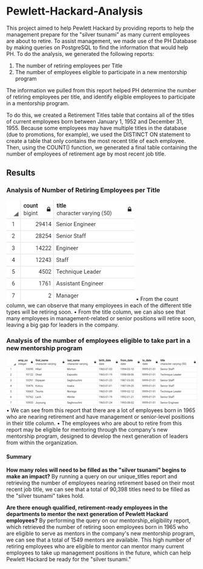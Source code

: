 # Pewlett-Hackard-Analysis
This project aimed to help Pewlett Hackard by providing reports to help the management prepare for the "silver tsunami" as many current employees are about to retire. To assist management, we made use of the PH Database by making queries on PostgreSQL to find the information that would help PH. To do the analysis, we generated the following reports:
1. The number of retiring employees per Title
2. The number of employees eligible to participate in a new mentorship program

The information we pulled from this report helped PH determine the number of retiring employees per title, and identify eligible employees to participate in a mentorship program.

To do this, we created a Retirement Titles table that contains all of the titles of current employees born between January 1, 1952 and December 31, 1955. Because some employees may have multiple titles in the database (due to promotions, for example), we used the DISTINCT ON statement to create a table that only contains the most recent title of each employee. Then, using the COUNT() function, we generated a final table containing the number of employees of retirement age by most recent job title.

## Results
### Analysis of Number of Retiring Employees per Title
![](Resources/1.png)
• From the count column, we can observe that many employees in each of the different title types will be retiring soon.
• From the title column, we can also see that many employees in management-related or senior positions will retire soon, leaving a big gap for leaders in the company.

### Analysis of the number of employees eligible to take part in a new mentorship program
![](Resources/2.png)
• We can see from this report that there are a lot of employees born in 1965 who are nearing retirement and have management or senior-level positions in their title column.
• The employees who are about to retire from this report may be eligible for mentoring through the company's new mentorship program, designed to develop the next generation of leaders from within the organization.

#### Summary
**How many roles will need to be filled as the "silver tsunami" begins to make an impact?**
By running a query on our unique_titles report and retrieving the number of employees nearing retirement based on their most recent job title, we can see that a total of 90,398 titles need to be filled as the "silver tsunami" takes hold.

**Are there enough qualified, retirement-ready employees in the departments to mentor the next generation of Pewlett Hackard employees?**
By performing the query on our mentorship_eligibility report, which retrieved the number of retiring soon employees born in 1965 who are eligible to serve as mentors in the company's new mentorship program, we can see that a total of 1549 mentors are available. This high number of retiring employees who are eligible to mentor can mentor many current employees to take up management positions in the future, which can help Pewlett Hackard be ready for the "silver tsunami."
